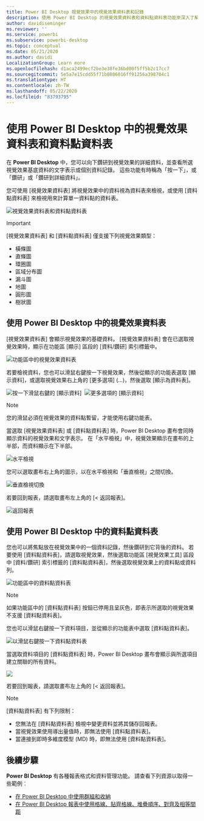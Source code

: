 ```yaml
---
title: Power BI Desktop 視覺效果中的視覺效果資料表和記錄
description: 使用 Power BI Desktop 的視覺效果資料表和資料點資料表功能來深入了解詳細資料
author: davidiseminger
ms.reviewer: ''
ms.service: powerbi
ms.subservice: powerbi-desktop
ms.topic: conceptual
ms.date: 05/21/2020
ms.author: davidi
LocalizationGroup: Learn more
ms.openlocfilehash: d1aca2499ecf2be3e38fe36bd00f5ff5b2c17cc7
ms.sourcegitcommit: 5e5a7e15cdd55f71b0806016ff91256a398704c1
ms.translationtype: HT
ms.contentlocale: zh-TW
ms.lasthandoff: 05/22/2020
ms.locfileid: "83793795"
---
```

# <a name="use-visual-table-and-data-point-table-in-power-bi-desktop"></a>使用 Power BI Desktop 中的視覺效果資料表和資料點資料表
在 **Power BI Desktop** 中，您可以向下鑽研到視覺效果的詳細資料，並查看所選視覺效果基底資料的文字表示或個別資料記錄。 這些功能有時稱為「按一下」，或「鑽研」或「鑽研到詳細資料」。

您可使用 [視覺效果資料表] 將視覺效果中的資料視為資料表來檢視，或使用 [資料點資料表] 來檢視用來計算單一資料點的資料表。 

![視覺效果資料表和資料點資料表](media/desktop-see-data-see-records/see-data-record.png)

>[!IMPORTANT]
>[視覺效果資料表] 和 [資料點資料表] 僅支援下列視覺效果類型：
>  - 橫條圖
>  - 直條圖
>  - 環圈圖
>  - 區域分布圖
>  - 漏斗圖
>  - 地圖
>  - 圓形圖
>  - 樹狀圖

## <a name="use-visual-table-in-power-bi-desktop"></a>使用 Power BI Desktop 中的視覺效果資料表

[視覺效果資料表] 會顯示視覺效果的基礎資料。 [視覺效果資料表] 會在已選取視覺效果時，顯示在功能區 [顯示] 區段的 [資料/鑽研] 索引標籤中。

![功能區中的視覺效果資料表](media/desktop-see-data-see-records/visual-table-01.png)

若要檢視資料，您也可以滑鼠右鍵按一下視覺效果，然後從顯示的功能表選取 [顯示資料]，或選取視覺效果右上角的 [更多選項] (...)，然後選取 [顯示為資料表]。

![按一下滑鼠右鍵的 [顯示資料]](media/desktop-see-data-see-records/visual-table-02.png)&nbsp;&nbsp;![更多選項的 [顯示資料]](media/desktop-see-data-see-records/visual-table-03.png)

> [!NOTE]
> 您的滑鼠必須在視覺效果的資料點暫留，才能使用右鍵功能表。

當選取 [視覺效果資料表] 或 [資料點資料表] 時，Power BI Desktop 畫布會同時顯示資料的視覺效果和文字表示。 在「水平檢視」中，視覺效果顯示在畫布的上半部，而資料顯示在下半部。 

![水平檢視](media/desktop-see-data-see-records/visual-table-04.png)

您可以選取畫布右上角的圖示，以在水平檢視和「垂直檢視」之間切換。

![垂直檢視切換](media/desktop-see-data-see-records/visual-table-05.png)

若要回到報表，請選取畫布左上角的 [< 返回報表]。

![返回報表](media/desktop-see-data-see-records/visual-table-06.png)

## <a name="use-data-point-table-in-power-bi-desktop"></a>使用 Power BI Desktop 中的資料點資料表

您也可以將焦點放在視覺效果中的一個資料記錄，然後鑽研到它背後的資料。 若要使用 [資料點資料表]，請選取視覺效果，然後選取功能區 [視覺效果工具] 區段中 [資料/鑽研] 索引標籤的 [資料點資料表]，然後選取視覺效果上的資料點或資料列。 

![功能區中的資料點資料表](media/desktop-see-data-see-records/visual-table-07.png)

> [!NOTE]
> 如果功能區中的 [資料點資料表] 按鈕已停用且呈灰色，即表示所選取的視覺效果不支援 [資料點資料表]。

您也可以滑鼠右鍵按一下資料項目，並從顯示的功能表中選取 [資料點資料表]。

![以滑鼠右鍵按一下資料點資料表](media/desktop-see-data-see-records/visual-table-08.png)

當選取資料項目的 [資料點資料表] 時，Power BI Desktop 畫布會顯示與所選項目建立關聯的所有資料。 

![](media/desktop-see-data-see-records/visual-table-09.png)

若要回到報表，請選取畫布左上角的 [< 返回報表]。


> [!NOTE]
>[資料點資料表] 有下列限制：
> - 您無法在 [資料點資料表] 檢視中變更資料並將其儲存回報表。
> - 當視覺效果使用導出量值時，即無法使用 [資料點資料表]。
> - 當連接到即時多維度模型 (MD) 時，即無法使用 [資料點資料表]。

## <a name="next-steps"></a>後續步驟
**Power BI Desktop** 有各種報表格式和資料管理功能。 請查看下列資源以取得一些範例︰

* [在 Power BI Desktop 中使用群組和收納](desktop-grouping-and-binning.md)
* [在 Power BI Desktop 報表中使用格線、貼齊格線、堆疊順序、對齊及相等間距](desktop-gridlines-snap-to-grid.md)

